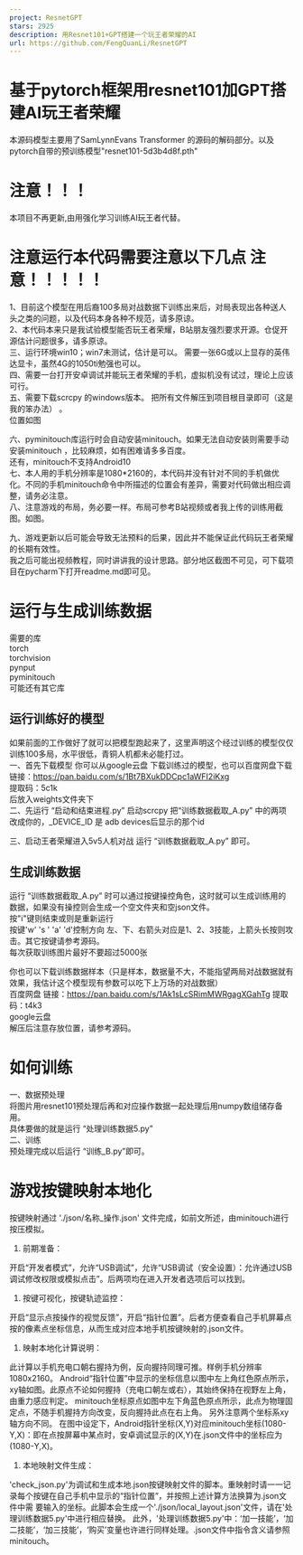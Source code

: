 ```yaml
---
project: ResnetGPT
stars: 2925
description: 用Resnet101+GPT搭建一个玩王者荣耀的AI
url: https://github.com/FengQuanLi/ResnetGPT
---
```


基于pytorch框架用resnet101加GPT搭建AI玩王者荣耀
==================================

本源码模型主要用了SamLynnEvans Transformer 的源码的解码部分。以及pytorch自带的预训练模型"resnet101-5d3b4d8f.pth"

注意！！！
=====

本项目不再更新,由用强化学习训练AI玩王者代替。

注意运行本代码需要注意以下几点 注意！！！！！
=======================

1、目前这个模型在用后裔100多局对战数据下训练出来后，对局表现出各种送人头之类的问题，以及代码本身各种不规范，请多原谅。  
2、本代码本来只是我试验模型能否玩王者荣耀，B站朋友强烈要求开源。仓促开源估计问题很多，请多原谅。  
三、运行环境win10；win7未测试，估计是可以。 需要一张6G或以上显存的英伟达显卡，虽然4G的1050ti勉强也可以。  
四、需要一台打开安卓调试并能玩王者荣耀的手机，虚拟机没有试过，理论上应该可行。  
五、需要下载scrcpy 的windows版本。 把所有文件解压到项目根目录即可（这是我的笨办法） 。  
位置如图  
  
六、pyminitouch库运行时会自动安装minitouch。如果无法自动安装则需要手动安装minitouch ，比较麻烦，如有困难请多多百度。  
还有，minitouch不支持Android10  
七、本人用的手机分辨率是1080\*2160的，本代码并没有针对不同的手机做优化。不同的手机minitouch命令中所描述的位置会有差异，需要对代码做出相应调整，请务必注意。  
八、注意游戏的布局，务必要一样。布局可参考B站视频或者我上传的训练用截图。如图。  
  
九、游戏更新以后可能会导致无法预料的后果，因此并不能保证此代码玩王者荣耀的长期有效性。  
我之后可能出视频教程，同时讲讲我的设计思路。部分地区截图不可见，可下载项目在pycharm下打开readme.md即可见。

运行与生成训练数据
=========

需要的库  
torch  
torchvision  
pynput  
pyminitouch  
可能还有其它库

运行训练好的模型
--------

如果前面的工作做好了就可以把模型跑起来了，这里声明这个经过训练的模型仅仅训练100多局，水平很低，青铜人机都未必能打过。  
一、首先下载模型 你可以从google云盘 下载训练过的模型，也可以百度网盘下载  
链接：https://pan.baidu.com/s/1Bt7BXukDDCpc1aWFI2iKxg  
提取码：5c1k  
后放入weights文件夹下  
二、先运行 “启动和结束进程.py” 启动scrcpy 把“训练数据截取\_A.py” 中的两项改成你的，\_DEVICE\_ID 是 adb devices后显示的那个id  
  
三、启动王者荣耀进入5v5人机对战 运行 “训练数据截取\_A.py” 即可。

生成训练数据
------

运行 “训练数据截取\_A.py” 时可以通过按键操控角色，这时就可以生成训练用的数据，如果没有操控则会生成一个空文件夹和空json文件。  
按"i"键则结束或则是重新运行  
按键'w' 's ' 'a' 'd'控制方向 左、下、右箭头对应是1、2、3技能，上箭头长按则攻击。其它按键请参考源码。  
每次获取训练图片最好不要超过5000张

你也可以下载训练数据样本（只是样本，数据量不大，不能指望两局对战数据就有效果，我估计这个模型现有参数可以吃下上万场的对战数据）  
百度网盘 链接：https://pan.baidu.com/s/1Ak1sLcSRimMWRgagXGahTg 提取码：t4k3  
google云盘  
解压后注意存放位置，请参考源码。

如何训练
====

一、数据预处理  
将图片用resnet101预处理后再和对应操作数据一起处理后用numpy数组储存备用。  
具体要做的就是运行 “处理训练数据5.py”  
二、训练  
预处理完成以后运行 “训练\_B.py”即可。

游戏按键映射本地化
=========

按键映射通过 './json/名称\_操作.json' 文件完成，如前文所述，由minitouch进行按压模拟。

1.  前期准备：

开启“开发者模式”，允许“USB调试”，允许“USB调试（安全设置）：允许通过USB调试修改权限或模拟点击”。后两项均在进入开发者选项后可以找到。

1.  按键可视化，按键轨迹监控：

开启“显示点按操作的视觉反馈”，开启“指针位置”。后者方便查看自己手机屏幕点按的像素点坐标信息，从而生成对应本地手机按键映射的.json文件。

1.  映射本地化计算说明：

此计算以手机充电口朝右握持为例，反向握持同理可推。样例手机分辨率1080x2160。 Android“指针位置”中显示的坐标信息以图中左上角红色原点所示，xy轴如图。此原点不论如何握持（充电口朝左或右），其始终保持在视野左上角，由重力感应判定。 minitouch坐标原点如图中左下角蓝色原点所示，此点为物理固定点，不随手机握持方向改变，反向握持此点在右上角。 另外注意两个坐标系xy轴方向不同。 在图中设定下，Android指针坐标(X,Y)对应minitouch坐标(1080-Y,X)：即在点按屏幕中某点时，安卓调试显示的(X,Y)在.json文件中的坐标应为(1080-Y,X)。

1.  本地映射文件生成：

'check\_json.py'为调试和生成本地.json按键映射文件的脚本。重映射时请一一记录每个按键在自己手机中显示的“指针位置”，并按照上述计算方法换算为.json文件中需 要输入的坐标。此脚本会生成一个'./json/local\_layout.json'文件，请在'处理训练数据5.py'中进行相应替换。 此外，'处理训练数据5.py'中：‘加一技能’，‘加二技能’，‘加三技能’，‘购买’变量也许进行同样处理。.json文件中指令含义请参照minitouch。
